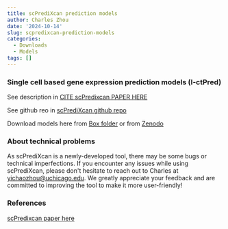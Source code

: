 ```yaml
---
title: scPrediXcan prediction models
author: Charles Zhou
date: '2024-10-14'
slug: scpredixcan-prediction-models
categories:
  - Downloads
  - Models
tags: []
---
```


### Single cell based gene expression prediction models (l-ctPred)

See description in [CITE scPredixcan PAPER HERE](https://doi.org/10.1101/2024.11.11.623049)

See github reo in [scPrediXcan github repo](https://github.com/hakyimlab/scPrediXcan)

Download models here from [Box folder](https://uchicago.box.com/s/wgyt3wqfjezsqwjhndcceky6nivil8kh) or from [Zenodo](https://zenodo.org/uploads/13929785) 


### About technical problems
As scPrediXcan is a newly-developed tool, there may be some bugs or technical imperfections. If you encounter any issues while using scPrediXcan, please don't hesitate to reach out to Charles at yichaozhou@uchicago.edu. We greatly appreciate your feedback and are committed to improving the tool to make it more user-friendly!

### References

[scPredixcan paper here](https://doi.org/10.1101/2024.11.11.623049)
